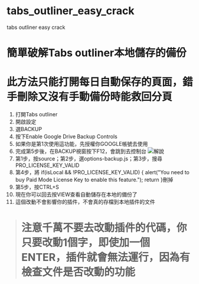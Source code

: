 # tabs_outliner_easy_crack
tabs outliner easy crack

# 簡單破解Tabs outliner本地儲存的備份
# 此方法只能打開每日自動保存的頁面，錯手刪除又沒有手動備份時能救回分頁

1. 打開Tabs outliner
2. 開啟設定
3. 選BACKUP
4. 按下Enable Google Drive Backup Controls
5. 如果你是第1次使用這功能，先授權你GOOGLE帳號去使用
6. 完成第5步後，在BACKUP視窗按下F12，會跳到去控制台
![解說](https://live.staticflickr.com/65535/53665994721_c8d52ac976_o.png)
7. 第1步，按source；第2步，選options-backup.js；第3步，搜尋PRO_LICENSE_KEY_VALID
8. 第4步，將  if(isLocal && !PRO_LICENSE_KEY_VALID) {
    alert("You need to buy Paid Mode License Key to enable this feature.");
    return
  }刪掉
9. 第5步，按CTRL+S
10. 現在你可以回去按VIEW查看自動儲存在本地的備份了
11. 這個改動不會影響你的插件，不會真的存檔到本地插件的文件
> # 注意千萬不要去改動插件的代碼，你只要改動1個字，即使加一個ENTER，插件就會無法運行，因為有檢查文件是否改動的功能
